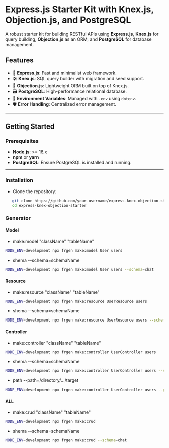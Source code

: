 # Express.js Starter Kit with Knex.js, Objection.js, and PostgreSQL

A robust starter kit for building RESTful APIs using **Express.js**, **Knex.js** for query building, **Objection.js** as an ORM, and **PostgreSQL** for database management.

## Features

- 🌟 **Express.js**: Fast and minimalist web framework.
- 🛠 **Knex.js**: SQL query builder with migration and seed support.
- 🔗 **Objection.js**: Lightweight ORM built on top of Knex.js.
- 🗃 **PostgreSQL**: High-performance relational database.
- 📄 **Environment Variables**: Managed with `.env` using `dotenv`.
- 🛡 **Error Handling**: Centralized error management.

---

## Getting Started

### Prerequisites

- **Node.js**: >= 16.x
- **npm** or **yarn**
- **PostgreSQL**: Ensure PostgreSQL is installed and running.

---

### Installation

- Clone the repository:

```bash
   git clone https://github.com/your-username/express-knex-objection-starter.git
   cd express-knex-objection-starter
```

### Generator

#### Model
- make:model "className" "tableName"

```bash
NODE_ENV=development npx frgen make:model User users
```
- shema --schema=schemaName
```bash
NODE_ENV=development npx frgen make:model User users --schema=chat
```

#### Resource
- make:resource "className" "tableName"

```bash
NODE_ENV=development npx frgen make:resource UserResource users
```
- shema --schema=schemaName
```bash
NODE_ENV=development npx frgen make:resource UserResource users --schema=chat
```

#### Controller
- make:controller "className" "tableName"

```bash
NODE_ENV=development npx frgen make:controller UserController users
```
- shema --schema=schemaName
```bash
NODE_ENV=development npx frgen make:controller UserController users --schema=chat
```
- path --path=/directory/.../target
```bash
NODE_ENV=development npx frgen make:controller UserController users --path=/directory/.../target
```

#### ALL
- make:crud "className" "tableName"

```bash
NODE_ENV=development npx frgen make:crud
```
- shema --schema=schemaName
```bash
NODE_ENV=development npx frgen make:crud --schema=chat